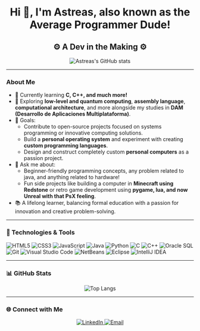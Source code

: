 <h1 align="center">Hi 👋, I'm Astreas, also known as the Average Programmer Dude!</h1>
<h2 align="center">⚙️ A Dev in the Making ⚙️</h2>

<p align="center">
  <img src="https://github-readme-stats.vercel.app/api?username=Jastreas&show_icons=true&theme=radical" alt="Astreas's GitHub stats" />
</p>

---

### About Me
- 🌱 Currently learning **C, C++, and much more!**
- 🚀 Exploring **low-level and quantum computing**, **assembly language**, **computational architecture**, and more alongside my studies in **DAM (Desarrollo de Aplicaciones Multiplataforma)**.
- 🎯 Goals: 
  - Contribute to open-source projects focused on systems programming or innovative computing solutions.
  - Build a **personal operating system** and experiment with creating **custom programming languages**.
  - Design and construct completely custom **personal computers** as a passion project.
- 💬 Ask me about:
  - Beginner-friendly programming concepts, any problem related to java, and anything related to hardware!
  - Fun side projects like building a computer in **Minecraft using Redstone** or retro game development using **pygame, lua, and now Unreal with that PsX feeling**.
- 📚 A lifelong learner, balancing formal education with a passion for innovation and creative problem-solving.

---

### 🔧 Technologies & Tools
![HTML5](https://img.shields.io/badge/-HTML5-E34F26?style=flat-square&logo=html5&logoColor=white)
![CSS3](https://img.shields.io/badge/-CSS3-1572B6?style=flat-square&logo=css3)
![JavaScript](https://img.shields.io/badge/-JavaScript-F7DF1E?style=flat-square&logo=javascript&logoColor=black)
![Java](https://img.shields.io/badge/-Java-007396?style=flat-square&logo=java&logoColor=white)
![Python](https://img.shields.io/badge/-Python-3776AB?style=flat-square&logo=python&logoColor=white)
![C](https://img.shields.io/badge/-C-A8B9CC?style=flat-square&logo=c&logoColor=black)
![C++](https://img.shields.io/badge/-C++-00599C?style=flat-square&logo=c%2B%2B&logoColor=white)
![Oracle SQL](https://img.shields.io/badge/-Oracle%20SQL-F80000?style=flat-square&logo=oracle&logoColor=white)
![Git](https://img.shields.io/badge/-Git-F05032?style=flat-square&logo=git&logoColor=white)
![Visual Studio Code](https://img.shields.io/badge/-VSCode-0078D4?style=flat-square&logo=visual-studio-code)
![NetBeans](https://img.shields.io/badge/-NetBeans-1B6AC6?style=flat-square&logo=apache-netbeans-ide&logoColor=white)
![Eclipse](https://img.shields.io/badge/-Eclipse-2C2255?style=flat-square&logo=eclipse&logoColor=white)
![IntelliJ IDEA](https://img.shields.io/badge/-IntelliJ%20IDEA-000000?style=flat-square&logo=intellij-idea&logoColor=white)

---

### 📊 GitHub Stats
<p align="center">
  <img src="https://github-readme-stats.vercel.app/api/top-langs/?username=Jastreas&hide=TeX&layout=compact&theme=radical" alt="Top Langs" />
</p>

---

### 🌐 Connect with Me
<p align="center">
  <a href="https://www.linkedin.com/in/juan-andreas-manea-8b1743243/" target="_blank">
    <img src="https://img.shields.io/badge/LinkedIn-%230077B5.svg?style=for-the-badge&logo=linkedin&logoColor=white" alt="LinkedIn" />
  </a>
  <a href="mailto:j.andreasmanea@gmail.com" target="_blank">
    <img src="https://img.shields.io/badge/Email-%23D14836.svg?style=for-the-badge&logo=gmail&logoColor=white" alt="Email" />
  </a>
</p>

